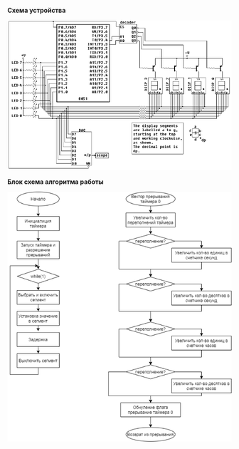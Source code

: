 **Схема устройства**

![Схема устройства](./files/sch.png)

**Блок схема алгоритма работы**

![Блок схема алгоритма работы](./files/diag.png)